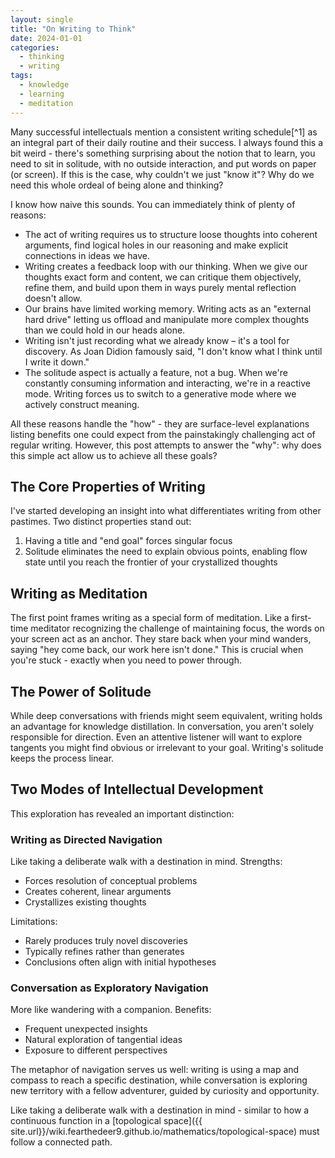 ```yaml
---
layout: single
title: "On Writing to Think"
date: 2024-01-01
categories:
  - thinking
  - writing
tags:
  - knowledge
  - learning
  - meditation
---
```


Many successful intellectuals mention a consistent writing schedule[^1] as an integral part of their daily routine and their success. I always found this a bit weird - there's something surprising about the notion that to learn, you need to sit in solitude, with no outside interaction, and put words on paper (or screen). If this is the case, why couldn't we just "know it"? Why do we need this whole ordeal of being alone and thinking?

<!-- excerpt-end -->

I know how naive this sounds. You can immediately think of plenty of reasons:

- The act of writing requires us to structure loose thoughts into coherent arguments, find logical holes in our reasoning and make explicit connections in ideas we have.
- Writing creates a feedback loop with our thinking. When we give our thoughts exact form and content, we can critique them objectively, refine them, and build upon them in ways purely mental reflection doesn't allow.
- Our brains have limited working memory. Writing acts as an "external hard drive" letting us offload and manipulate more complex thoughts than we could hold in our heads alone.
- Writing isn't just recording what we already know – it's a tool for discovery. As Joan Didion famously said, "I don't know what I think until I write it down."
- The solitude aspect is actually a feature, not a bug. When we're constantly consuming information and interacting, we're in a reactive mode. Writing forces us to switch to a generative mode where we actively construct meaning.

All these reasons handle the "how" - they are surface-level explanations listing benefits one could expect from the painstakingly challenging act of regular writing. However, this post attempts to answer the "why": why does this simple act allow us to achieve all these goals?

## The Core Properties of Writing

I've started developing an insight into what differentiates writing from other pastimes. Two distinct properties stand out:

1. Having a title and "end goal" forces singular focus
2. Solitude eliminates the need to explain obvious points, enabling flow state until you reach the frontier of your crystallized thoughts

## Writing as Meditation

The first point frames writing as a special form of meditation. Like a first-time meditator recognizing the challenge of maintaining focus, the words on your screen act as an anchor. They stare back when your mind wanders, saying "hey come back, our work here isn't done." This is crucial when you're stuck - exactly when you need to power through.

## The Power of Solitude

While deep conversations with friends might seem equivalent, writing holds an advantage for knowledge distillation. In conversation, you aren't solely responsible for direction. Even an attentive listener will want to explore tangents you might find obvious or irrelevant to your goal. Writing's solitude keeps the process linear.

## Two Modes of Intellectual Development

This exploration has revealed an important distinction:

### Writing as Directed Navigation

Like taking a deliberate walk with a destination in mind. Strengths:

- Forces resolution of conceptual problems
- Creates coherent, linear arguments
- Crystallizes existing thoughts

Limitations:

- Rarely produces truly novel discoveries
- Typically refines rather than generates
- Conclusions often align with initial hypotheses

### Conversation as Exploratory Navigation

More like wandering with a companion. Benefits:

- Frequent unexpected insights
- Natural exploration of tangential ideas
- Exposure to different perspectives

The metaphor of navigation serves us well: writing is using a map and compass to reach a specific destination, while conversation is exploring new territory with a fellow adventurer, guided by curiosity and opportunity.

Like taking a deliberate walk with a destination in mind - similar to how a continuous function in a [topological space]({{ site.url}}/wiki.fearthedeer9.github.io/mathematics/topological-space) must follow a connected path.
